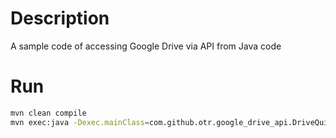 # Description

A sample code of accessing Google Drive via API from Java code

# Run

```bash
mvn clean compile
mvn exec:java -Dexec.mainClass=com.github.otr.google_drive_api.DriveQuickStart
```